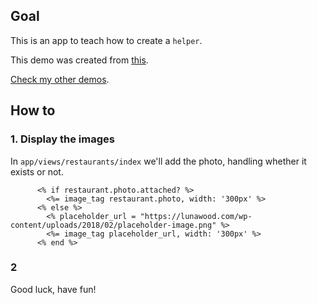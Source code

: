 ## Goal
This is an app to teach how to create a `helper`.

This demo was created from [this](https://github.com/andrerferrer/basic-photo-demo).

[Check my other demos](https://github.com/andrerferrer/dedemos).

## How to
### 1. Display the images

In `app/views/restaurants/index` we'll add the photo, handling whether it exists or not.

```erb
      <% if restaurant.photo.attached? %>
        <%= image_tag restaurant.photo, width: '300px' %>
      <% else %>
        <% placeholder_url = "https://lunawood.com/wp-content/uploads/2018/02/placeholder-image.png" %>
        <%= image_tag placeholder_url, width: '300px' %>
      <% end %>
```

### 2 

Good luck, have fun!

